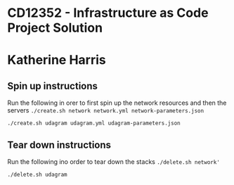 # CD12352 - Infrastructure as Code Project Solution
# Katherine Harris

## Spin up instructions
Run the following in orer to first spin up the network resources and then the servers
`./create.sh network network.yml network-parameters.json`

`./create.sh udagram udagram.yml udagram-parameters.json`

## Tear down instructions
Run the following ino order to tear down the stacks
`./delete.sh network'`

`./delete.sh udagram`
